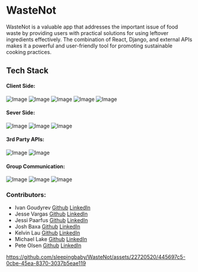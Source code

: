 # WasteNot
WasteNot is a valuable app that addresses the important issue of food waste by providing users with practical solutions for using leftover ingredients effectively. The combination of React, Django, and external APIs makes it a powerful and user-friendly tool for promoting sustainable cooking practices.
## Tech Stack
#### Client Side: 
![Image](https://img.shields.io/badge/React-20232A?style=for-the-badge&logo=react&logoColor=61DAFB)
![Image](https://img.shields.io/badge/React_Router-CA4245?style=for-the-badge&logo=react-router&logoColor=white)
![Image](https://img.shields.io/badge/Material--UI-0081CB?style=for-the-badge&logo=material-ui&logoColor=white)
![Image](https://img.shields.io/badge/Swiper-E95420?style=for-the-badge&logologoColor=white)
![Image](https://img.shields.io/badge/JavaScript-323330?style=for-the-badge&logo=javascript&logoColor=F7DF1E)

#### Sever Side:
![Image](https://img.shields.io/badge/Django-092E20?style=for-the-badge&logo=django&logoColor=white)
![Image](https://img.shields.io/badge/PostgreSQL-316192?style=for-the-badge&logo=postgresql&logoColor=white)
![Image](https://img.shields.io/badge/Python-14354C?style=for-the-badge&logo=python&logoColor=white)


#### 3rd Party APIs:
![Image](https://img.shields.io/badge/spoonacular_API-E23744?style=for-the-badge&logo=&logoColor=white)
![Image]( https://img.shields.io/badge/OPENAI-000000?style=for-the-badge&logo&logoColor=white)

#### Group Communication:
![Image](https://img.shields.io/badge/Slack-4A154B?style=for-the-badge&logo=slack&logoColor=white)
![Image](https://img.shields.io/badge/Notion-000000?style=for-the-badge&logo=notion&logoColor=white)
![Image](https://img.shields.io/badge/Jira-0052CC?style=for-the-badge&logo=Jira&logoColor=white)

### Contributors:
* Ivan Goudyrev [Github](https://github.com/ivangoudyrev) [LinkedIn](https://www.linkedin.com/in/ivangoudyrev/)
* Jesse Vargas [Github](https://github.com/jessejamesva) [LinkedIn](https://www.linkedin.com/in/jesse-j-vargas/)
* Jessi Paarfus [Github](https://github.com/jayaruhbee) [LinkedIn](https://www.linkedin.com/in/jessica-paarfus)
* Josh Baxa [Github](https://github.com/Joshb9909) [LinkedIn](https://www.linkedin.com/in/joshua-baxa-91447828b/)
* Kelvin Lau [Github](https://github.com/sleepingbaby) [LinkedIn](https://www.linkedin.com/in/kelvin-lau846/)
* Michael Lake [Github](https://github.com/InterdimensionalPizza) [LinkedIn](https://www.linkedin.com/in/mikejlake/)
* Pete Olsen [Github](https://github.com/pxolsen) [LinkedIn](https://www.linkedin.com/in/peter-olsen)







https://github.com/sleepingbaby/WasteNot/assets/22720520/445697c5-0cbe-45ea-8370-3037b5eae119

